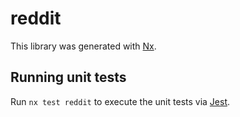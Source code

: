 # reddit

This library was generated with [Nx](https://nx.dev).

## Running unit tests

Run `nx test reddit` to execute the unit tests via [Jest](https://jestjs.io).
